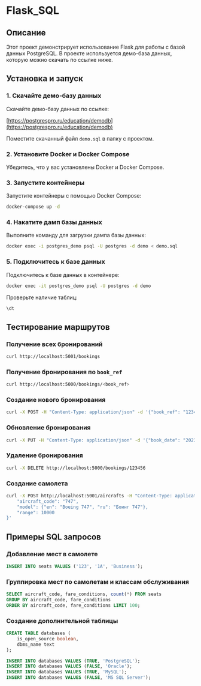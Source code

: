 # Flask_SQL

## Описание

Этот проект демонстрирует использование Flask для работы с базой данных PostgreSQL. В проекте используется демо-база данных, которую можно скачать по ссылке ниже.

## Установка и запуск

### 1. Скачайте демо-базу данных

Скачайте демо-базу данных по ссылке:

[https://postgrespro.ru/education/demodb](https://postgrespro.ru/education/demodb)

Поместите скачанный файл `demo.sql` в папку с проектом.

### 2. Установите Docker и Docker Compose

Убедитесь, что у вас установлены Docker и Docker Compose.

### 3. Запустите контейнеры

Запустите контейнеры с помощью Docker Compose:

```bash
docker-compose up -d
```

### 4. Накатите дамп базы данных

Выполните команду для загрузки дампа базы данных:

```bash
docker exec -i postgres_demo psql -U postgres -d demo < demo.sql
```

### 5. Подключитесь к базе данных

Подключитесь к базе данных в контейнере:

```bash
docker exec -it postgres_demo psql -U postgres -d demo
```

Проверьте наличие таблиц:

```sql
\dt
```

## Тестирование маршрутов

### Получение всех бронирований

```bash
curl http://localhost:5001/bookings
```

### Получение бронирования по `book_ref`

```bash
curl http://localhost:5000/bookings/<book_ref>
```

### Создание нового бронирования

```bash
curl -X POST -H "Content-Type: application/json" -d '{"book_ref": "123456", "book_date": "2023-11-12", "total_amount": 1000}' http://localhost:5001/bookings
```

### Обновление бронирования

```bash
curl -X PUT -H "Content-Type: application/json" -d '{"book_date": "2023-11-13", "total_amount": 1200}' http://localhost:5000/bookings/123456
```

### Удаление бронирования

```bash
curl -X DELETE http://localhost:5000/bookings/123456
```

### Создание самолета

```bash
curl -X POST http://localhost:5001/aircrafts -H "Content-Type: application/json" -d '{
    "aircraft_code": "747",
    "model": {"en": "Boeing 747", "ru": "Боинг 747"},
    "range": 10000
}'
```

## Примеры SQL запросов

### Добавление мест в самолете

```sql
INSERT INTO seats VALUES ('123', '1A', 'Business');
```

### Группировка мест по самолетам и классам обслуживания

```sql
SELECT aircraft_code, fare_conditions, count(*) FROM seats
GROUP BY aircraft_code, fare_conditions
ORDER BY aircraft_code, fare_conditions LIMIT 100;
```

### Создание дополнительной таблицы

```sql
CREATE TABLE databases (
    is_open_source boolean,
    dbms_name text
);

INSERT INTO databases VALUES (TRUE, 'PostgreSQL');
INSERT INTO databases VALUES (FALSE, 'Oracle');
INSERT INTO databases VALUES (TRUE, 'MySQL');
INSERT INTO databases VALUES (FALSE, 'MS SQL Server');
```
